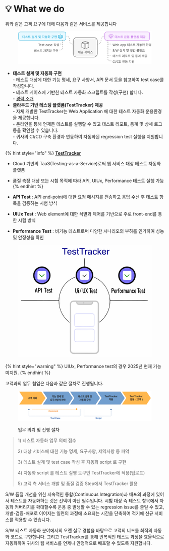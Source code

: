 # 💡 What we do

위와 같은 고객 요구에 대해 다음과 같은 서비스를 제공합니다

<figure><img src="../.gitbook/assets/image (70).png" alt=""><figcaption></figcaption></figure>

* **테스트 설계 및 자동화 구현**\
  &#x20;\- 테스트 대상에 대한 기능 명세, 요구 사양서, API 문서 등을 참고하여 test case를 작성합니다.\
  &#x20;\- 테스트 케이스에 기반한 테스트 자동화 스크립트를 작성(구현) 합니다.\
  &#x20;\- [경력 소개](https://app.gitbook.com/o/Jz2ZCXJfF2jNmfW0vWtT/s/OyQOJURT7A693mea4fE4/)
* **클라우드 기반 테스팅 플랫폼(TestTracker) 제공**\
  &#x20;\- 자체 개발한 TestTracker는 Web Application 에 대한 테스트 자동화 운용환경을 제공합니다.\
  &#x20;\- 온라인을 통해 언제든 테스트를 실행할 수 있고 테스트 리포트, 통계 및 상세 로그 등을 확인할 수 있습니다.\
  &#x20;\- 귀사의 CI/CD 구축 환경과 연동하여 자동화된 regression test 실행을 지원합니다.



{% hint style="info" %}
[**TestTracker**](https://testtracker.net)

* Cloud 기반의 TaaS(Testing-as-a-Service)로써 웹 서비스 대상 테스트 자동화 플랫폼
* 품질 측정 대상 또는 시험 목적에 따라 API, UIUx, Performance 테스트 실행 가능
{% endhint %}

* **API Test** : API end-point에 대한 요청 메시지를 전송하고 응답 수신 후 테스트 항목을 검증하는 시험 방식
* **UIUx Test** : Web element에 대한 식별과 제어를 기반으로 주로 front-end를 통한 시험 방식
* **Performance Test** : 비기능 테스트로써 다양한 시나리오의 부하를 인가하여 성능 및 안정성을 확인



<figure><img src="../.gitbook/assets/image (1).png" alt="" width="464"><figcaption></figcaption></figure>



{% hint style="warning" %}
UIUx, Performance test의 경우 2025년 현재 기능 미지원.
{% endhint %}





고객과의 업무 협업은 다음과 같은 절차로 진행됩니다.

<figure><img src="../.gitbook/assets/image (1) (1) (1).png" alt=""><figcaption><p>업무 의뢰 및 진행 절차</p></figcaption></figure>

> 1\) 테스트 자동화 업무 의뢰 접수
>
> 2\) 대상 서비스에 대한 기능 명세, 요구사양, 제약사항 등 파악
>
> 3\) 테스트 설계 및 test case 작성 후 자동화 script 로 구현
>
> 4\) 자동화 script 를 테스트 실행 도구인 TestTracker에 적용(업로드)
>
> 5\) 고객 측 서비스 개발 및 품질 검증 Step에서 TestTracker 활용



S/W 품질 개선을 위한 지속적인 통합(Continuous Integration)과 배포의 과정에 있어서 테스트를 자동화하는 것은 선택이 아닌 필수입니다. 시험 대상 즉 테스트 항목에서 자동화 커버리지를 확대할수록 운용 중 발생할 수 있는 regression issue를 줄일 수 있고, 개발-검증-배포로 이어지는 일련의 과정에 소요되는 시간을 단축하여 적기에 신규 서비스를 적용할 수 있습니다.

S/W 테스트 자동화 분야에서의 오랜 실무 경험을 바탕으로 고객의 니즈를 최적의 자동화 코드로 구현합니다. 그리고 TestTracker를 통해 반복적인 테스트 과정을 효율적으로 자동화하여 귀사의 웹 서비스를 언제나 안정적으로 배포할 수 있도록 지원합니다.

